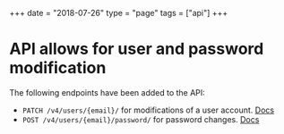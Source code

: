 +++
date = "2018-07-26"
type = "page"
tags = ["api"]
+++

# API allows for user and password modification

The following endpoints have been added to the API:

- `PATCH /v4/users/{email}/` for modifications of a user account. [Docs](https://docs.giantswarm.io/api/#operation/modifyUser)
- `POST /v4/users/{email}/password/` for password changes. [Docs](https://docs.giantswarm.io/api/#operation/modifyPassword)

